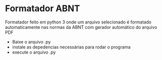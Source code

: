 # Formatador ABNT
Formatador feito em python 3  onde um arquivo selecionado é formatado automaticamente nas normas da ABNT com gerador automático do arquivo PDF
- Baixe o arquivo .py
- instale as depedencias necessárias para rodar o programa
- execute o arquivo .py 
